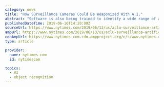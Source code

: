 ```yaml
---
category: news
title: "How Surveillance Cameras Could Be Weaponized With A.I."
abstract: "Software is also being trained to identify a wide range of activities, such as using a phone, shaking hands, punching something, drinking beer and walking toward or away from an object ... Another is emotion recognition, which promises to discern a ..."
publishedDateTime: 2019-06-16T14:20:00Z
sourceUrl: https://www.nytimes.com/2019/06/13/us/aclu-surveillance-artificial-intelligence.html
ampUrl: https://www.nytimes.com/2019/06/13/us/aclu-surveillance-artificial-intelligence.amp.html
cdnAmpUrl: https://www-nytimes-com.cdn.ampproject.org/c/s/www.nytimes.com/2019/06/13/us/aclu-surveillance-artificial-intelligence.amp.html
type: article

provider:
  name: nytimes.com
  id: nytimescom

topics:
  - AI
  - object recognition
---
```


